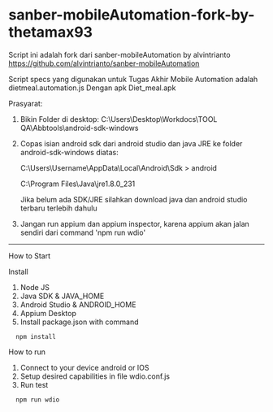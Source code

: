 # sanber-mobileAutomation-fork-by-thetamax93

Script ini adalah fork dari sanber-mobileAutomation by alvintrianto
https://github.com/alvintrianto/sanber-mobileAutomation

Script specs yang digunakan untuk Tugas Akhir Mobile Automation adalah dietmeal.automation.js
Dengan apk Diet_meal.apk

Prasyarat:

1. Bikin Folder di desktop: C:\Users\Desktop\Workdocs\TOOL QA\Abbtools\android-sdk-windows
2. Copas isian android sdk dari android studio dan java JRE ke folder android-sdk-windows diatas:
    
    C:\Users\Username\AppData\Local\Android\Sdk > android
    
    C:\Program Files\Java\jre1.8.0_231
    
   Jika belum ada SDK/JRE silahkan download java dan android studio terbaru terlebih dahulu
3. Jangan run appium dan appium inspector, karena appium akan jalan sendiri dari command 'npm run wdio'


----------------------------------------------------

How to Start

Install 
1. Node JS
2. Java SDK & JAVA_HOME
3. Android Studio & ANDROID_HOME
4. Appium Desktop
5. Install package.json with command

```
  npm install
```

How to run
1. Connect to your device android or IOS
2. Setup desired capabilities in file wdio.conf.js
3. Run test
```
  npm run wdio
```
